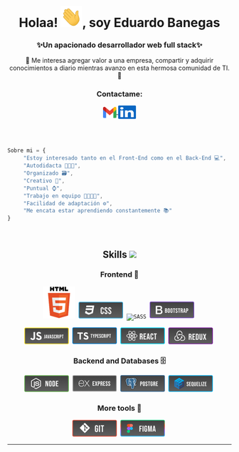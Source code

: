 <!-- <h1 align="center">
      <a href="https://git.io/typing-svg">
      <img src="https://readme-typing-svg.herokuapp.com/?font=roboto&color=%2364F73D&size=40&center=true&vCenter=true&lines=Hello!+👋;I'm+Jose+Angel+Rey...;Good+to+see+you+here!&center=true&size=35&color=4bc46b">
    </a>
</h1> -->

<h1 align="center">Holaa! <img src="./icons/Hi.gif" width="48px">, soy Eduardo Banegas</h1>
<h3 align="center">✨Un apacionado desarrollador web full stack✨</h3>
<p align="center"> 🧠 Me interesa agregar valor a una empresa, compartir y adquirir conocimientos a diario mientras avanzo en esta hermosa comunidad de TI. 🧠</p>

<h3 align="center">Contactame:</h3>
<p align="center">
  <a href="mailto:l.eduardo.banegas@gmail.com" target="_blank">
    <img align="center" src="./icons/logos_google-gmail.svg" alt="Eduardo Banegas" height="25" width="30" />
  </a>
  <a href="https://www.linkedin.com/in/eduardo-banegas-85330a174/" target="_blank">
    <img align="center" src="./icons/logos_linkedin-icon.svg" alt="Eduardo Banegas" height="30" width="40" />
  </a>
</p>

<br><br>

```js
Sobre mi = {
     "Estoy interesado tanto en el Front-End como en el Back-End 💻",
     "Autodidacta 👨🏻‍💻",
     "Organizado 🗃",
     "Creativo 🎨",
     "Puntual ⌚",
     "Trabajo en equipo 👨🏽‍🤝‍👨",
     "Facilidad de adaptación ⚙",
     "Me encata estar aprendiendo constantemente 📚"
}
```

<br>
<!-- ----------------------------------------------------------------------------------- -->
<h2 align="center">Skills <img src = "https://media2.giphy.com/media/QssGEmpkyEOhBCb7e1/giphy.gif?cid=ecf05e47a0n3gi1bfqntqmob8g9aid1oyj2wr3ds3mg700bl&rid=giphy.gif" width = 32px></h2>

<h3 align="center">Frontend 🎨</h3>
<p align="center">     
<!--  These logos are copyrighted and may only be used in this Github profile -->
<code><img src="./icons//icons/Html.png" alt="HTML5"/></code>&nbsp;
<code><img src="./icons//tech/CSS.png" alt="CSS"/></code>&nbsp;
<code><img src="./icons//tech/SASS.png" alt="SASS"/></code>&nbsp;
<code><img src="./icons//tech/Bootstrap.png" alt="Bootstrap"/></code>&nbsp;
</p>
<p align="center">     
<!--  These logos are copyrighted and may only be used in this Github profile  -->
<code><img src="./icons//tech/Javascript.png" alt="Javascript"/></code>&nbsp;
<code><img src="./icons//tech/Typescript.png" alt="Typescript"/></code>&nbsp;
<code><img src="./icons//tech/React.png" alt="React"/></code>&nbsp;
<code><img src="./icons//tech/Redux.png" alt="Redux"/></code>&nbsp;
</p>

<h3 align="center">Backend and Databases 🗄</h3>
<p align="center">     
<!--  These logos are copyrighted and may only be used in this Github profile -->
<code><img src="./icons//tech/Node.png" alt="Node"/></code>&nbsp;
<code><img src="./icons//tech/Express.png" alt="Express"/></code>&nbsp;
<code><img src="./icons//tech/Postgre.png" alt="Postgre"/></code>&nbsp;
<code><img src="./icons//tech/Sequelize.png" alt="Sequelize"/></code>&nbsp;
</p>

<h3 align="center">More tools 🔨</h3>
<p align="center">     
<!--  These logos are copyrighted and may only be used in this Github profile: https://github.com/Jose-Angel-Rey/Jose-Angel-Rey  -->
<code><img src="./icons//tech/GIT.png" alt="Gi"/></code>&nbsp;
<code><img src="./icons//tech/Figma.png" alt="Figma"/></code>&nbsp;
</p>
<!-- ------------------------------------------------------------------------------------- -->

---


